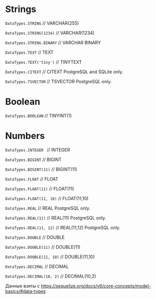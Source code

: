 # Strings

`DataTypes.STRING`             // VARCHAR(255)

`DataTypes.STRING(1234)`       // VARCHAR(1234)

`DataTypes.STRING.BINARY`      // VARCHAR BINARY

`DataTypes.TEXT`               // TEXT

`DataTypes.TEXT('tiny')`       // TINYTEXT

`DataTypes.CITEXT`             // CITEXT          PostgreSQL and SQLite only.

`DataTypes.TSVECTOR`           // TSVECTOR        PostgreSQL only.


# Boolean

`DataTypes.BOOLEAN`            // TINYINT(1)

# Numbers

`DataTypes.INTEGER `           // INTEGER

`DataTypes.BIGINT`             // BIGINT

`DataTypes.BIGINT(11)`         // BIGINT(11)

`DataTypes.FLOAT`              // FLOAT

`DataTypes.FLOAT(11)`          // FLOAT(11)

`DataTypes.FLOAT(11, 10)`      // FLOAT(11,10)


`DataTypes.REAL`               // REAL            PostgreSQL only.

`DataTypes.REAL(11)`           // REAL(11)        PostgreSQL only.

`DataTypes.REAL(11, 12)`       // REAL(11,12)     PostgreSQL only.


`DataTypes.DOUBLE`             // DOUBLE

`DataTypes.DOUBLE(11)`         // DOUBLE(11)

`DataTypes.DOUBLE(11, 10)`     // DOUBLE(11,10)


`DataTypes.DECIMAL`            // DECIMAL

`DataTypes.DECIMAL(10, 2)`     // DECIMAL(10,2)




Данные взяты с https://sequelize.org/docs/v6/core-concepts/model-basics/#data-types
